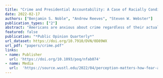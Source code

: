 ```yaml
---
title: "Crime and Presidential Accountability: A Case of Racially Conditioned Issue Ownership"
date: 2022-02-17
authors: ["Benjamin S. Noble", "Andrew Reeves", "Steven W. Webster"]
publication_types: ["2"]
abstract: "Americans are anxious about crime regardless of their actual exposure or risk. Given this pervasive concern, US presidents frequently talk about crime, take actions to address it, and list crime prevention efforts among their top accomplishments. We argue that presidents act this way, in part, because fear of crime translates into lowered presidential approval. However, this penalty is not applied evenly. Given the parties' stances toward crime and the criminal justice system, Whites will only punish Democratic presidents (i.e., Clinton and Obama) when they are anxious about crime, while Blacks will only punish Republican presidents (i.e., Bush and Trump). We examine twenty years of survey data and find evidence consistent with our theory. Our results suggest that the relationship between fear of crime and presidential accountability is conditioned by an individual's race and the president's party."
featured: false
publication: "*Public Opinion Quarterly*"
url_dataset: https://doi.org/10.7910/DVN/0D89WX
url_pdf: "papers/crime.pdf"
links:
- name: Publisher
  url: 'https://doi.org/10.1093/poq/nfab074'
- name: Media
  url:  'https://source.wustl.edu/2022/04/perception-matters-how-fear-about-crime-impacts-presidential-approval/'
---
```


